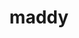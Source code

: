 ---
git: https://github.com/foxcpp/maddy
logohandle: maddyemail
sort: maddy
title: maddy
website: https://maddy.email/
---